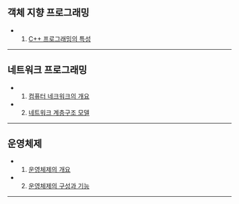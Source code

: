 ## 객체 지향 프로그래밍

- 1. [C++ 프로그래밍의 특성](https://github.com/Ho-yeong/uni_lecture_sum/blob/main/%EA%B0%9D%EC%B2%B4%EC%A7%80%ED%96%A5%20%ED%94%84%EB%A1%9C%EA%B7%B8%EB%9E%98%EB%B0%8D/C%2B%2B%EC%9D%98%20%ED%8A%B9%EC%84%B1.md)

---

## 네트워크 프로그래밍

- 1. [컴퓨터 네크워크의 개요](https://github.com/Ho-yeong/uni_lecture_sum/blob/main/%EB%84%A4%ED%8A%B8%EC%9B%8C%ED%81%AC%20%ED%94%84%EB%A1%9C%EA%B7%B8%EB%9E%98%EB%B0%8D/%EC%BB%B4%ED%93%A8%ED%84%B0%20%EB%84%A4%ED%8A%B8%EC%9B%8C%ED%81%AC%EC%9D%98%20%EA%B0%9C%EC%9A%94.md)

- 2. [네트워크 계층구조 모델](https://github.com/Ho-yeong/uni_lecture_sum/blob/main/%EB%84%A4%ED%8A%B8%EC%9B%8C%ED%81%AC%20%ED%94%84%EB%A1%9C%EA%B7%B8%EB%9E%98%EB%B0%8D/%EB%84%A4%ED%8A%B8%EC%9B%8C%ED%81%AC%20%EA%B3%84%EC%B8%B5%EA%B5%AC%EC%A1%B0%20%EB%AA%A8%EB%8D%B8.md)

---

## 운영체제

- 1. [운영체제의 개요](https://github.com/Ho-yeong/uni_lecture_sum/blob/main/%EC%9A%B4%EC%98%81%EC%B2%B4%EC%A0%9C/%EC%9A%B4%EC%98%81%EC%B2%B4%EC%A0%9C%EC%9D%98%20%EA%B0%9C%EC%9A%94.md)

- 2. [운영체제의 구성과 기능](https://github.com/Ho-yeong/uni_lecture_sum/blob/main/%EC%9A%B4%EC%98%81%EC%B2%B4%EC%A0%9C/%EC%9A%B4%EC%98%81%EC%B2%B4%EC%A0%9C%EC%9D%98%20%EA%B5%AC%EC%84%B1%EA%B3%BC%20%EA%B8%B0%EB%8A%A5.md)

---
